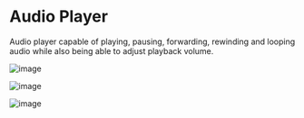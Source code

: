 # Audio Player
Audio player capable of playing, pausing, forwarding, rewinding and looping audio while also being able to adjust playback volume.

![image](https://user-images.githubusercontent.com/88976526/156918147-473e02ae-8889-4a26-bbe9-45f2134b9633.png)

![image](https://user-images.githubusercontent.com/88976526/156918258-1d987d3f-ffe2-4eb7-bd79-ab7349bdd3fa.png)

![image](https://user-images.githubusercontent.com/88976526/156918313-a4e8457f-96cc-41e1-b635-2de18d359da0.png)

